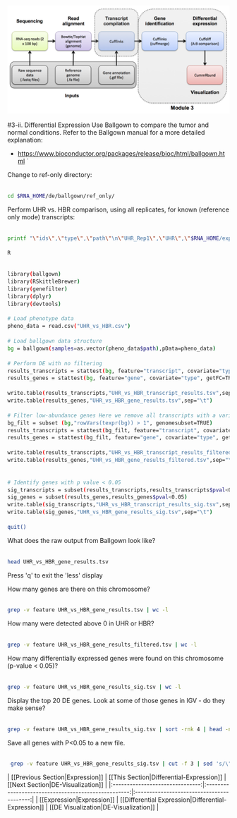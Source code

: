 ![RNA-seq Flowchart - Module 4](Images/RNA-seq_Flowchart4.png)

#3-ii. Differential Expression
Use Ballgown to compare the tumor and normal conditions. Refer to the Ballgown manual for a more detailed explanation:
* https://www.bioconductor.org/packages/release/bioc/html/ballgown.html
`

Change to ref-only directory:

```bash

cd $RNA_HOME/de/ballgown/ref_only/

```

Perform UHR vs. HBR comparison, using all replicates, for known (reference only mode) transcripts:

```bash

printf "\"ids\",\"type\",\"path\"\n\"UHR_Rep1\",\"UHR\",\"$RNA_HOME/expression/stringtie/ref_only/UHR_Rep1\"\n\"UHR_Rep2\",\"UHR\",\"$RNA_HOME/expression/stringtie/ref_only/UHR_Rep2\"\n\"UHR_Rep3\",\"UHR\",\"$RNA_HOME/expression/stringtie/ref_only/UHR_Rep3\"\n\"HBR_Rep1\",\"HBR\",\"$RNA_HOME/expression/stringtie/ref_only/HBR_Rep1\"\n\"HBR_Rep2\",\"HBR\",\"$RNA_HOME/expression/stringtie/ref_only/HBR_Rep2\"\n\"HBR_Rep3\",\"HBR\",\"$RNA_HOME/expression/stringtie/ref_only/HBR_Rep3\"\n" > UHR_vs_HBR.csv

R

```

```bash

library(ballgown)
library(RSkittleBrewer)
library(genefilter)
library(dplyr)
library(devtools)

# Load phenotype data
pheno_data = read.csv("UHR_vs_HBR.csv")

# Load ballgown data structure
bg = ballgown(samples=as.vector(pheno_data$path),pData=pheno_data)

# Perform DE with no filtering
results_transcripts = stattest(bg, feature="transcript", covariate="type", getFC=TRUE, meas="FPKM")
results_genes = stattest(bg, feature="gene", covariate="type", getFC=TRUE, meas="FPKM")

write.table(results_transcripts,"UHR_vs_HBR_transcript_results.tsv",sep="\t")
write.table(results_genes,"UHR_vs_HBR_gene_results.tsv",sep="\t")

# Filter low-abundance genes Here we remove all transcripts with a variance across samples less than one
bg_filt = subset (bg,"rowVars(texpr(bg)) > 1", genomesubset=TRUE)
results_transcripts = stattest(bg_filt, feature="transcript", covariate="type", getFC=TRUE, meas="FPKM")
results_genes = stattest(bg_filt, feature="gene", covariate="type", getFC=TRUE, meas="FPKM")

write.table(results_transcripts,"UHR_vs_HBR_transcript_results_filtered.tsv",sep="\t")
write.table(results_genes,"UHR_vs_HBR_gene_results_filtered.tsv",sep="\t")


# Identify genes with p value < 0.05
sig_transcripts = subset(results_transcripts,results_transcripts$pval<0.05)
sig_genes = subset(results_genes,results_genes$pval<0.05)
write.table(sig_transcripts,"UHR_vs_HBR_transcript_results_sig.tsv",sep="\t")
write.table(sig_genes,"UHR_vs_HBR_gene_results_sig.tsv",sep="\t")

quit()

```


What does the raw output from Ballgown look like?

```bash

head UHR_vs_HBR_gene_results.tsv


```

Press 'q' to exit the 'less' display

How many genes are there on this chromosome?

```bash

grep -v feature UHR_vs_HBR_gene_results.tsv | wc -l

```

How many were detected above 0 in UHR or HBR?

```bash

grep -v feature UHR_vs_HBR_gene_results_filtered.tsv | wc -l

```

How many differentially expressed genes were found on this chromosome (p-value < 0.05)?

```bash

grep -v feature UHR_vs_HBR_gene_results_sig.tsv | wc -l

```

Display the top 20 DE genes. Look at some of those genes in IGV - do they make sense?

```bash

grep -v feature UHR_vs_HBR_gene_results_sig.tsv | sort -rnk 4 | head -n 20

```

Save all genes with P<0.05 to a new file.

```bash

 grep -v feature UHR_vs_HBR_gene_results_sig.tsv | cut -f 3 | sed 's/\"//g' > DE_genes.txt

```

| [[Previous Section|Expression]] | [[This Section|Differential-Expression]]            | [[Next Section|DE-Visualization]] |
|:-------------------------------:|:---------------------------------------------------:|:-----------------------------------------:|
| [[Expression|Expression]]       | [[Differential Expression|Differential-Expression]] | [[DE Visualization|DE-Visualization]] |
